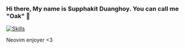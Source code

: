 ### Hi there, My name is Supphakit Duanghoy. You can call me "Oak" 👋

[![Skills](https://skillicons.dev/icons?i=neovim,debian,linux,bash,html,css)](https://skillicons.dev)

Neovim enjoyer <3
